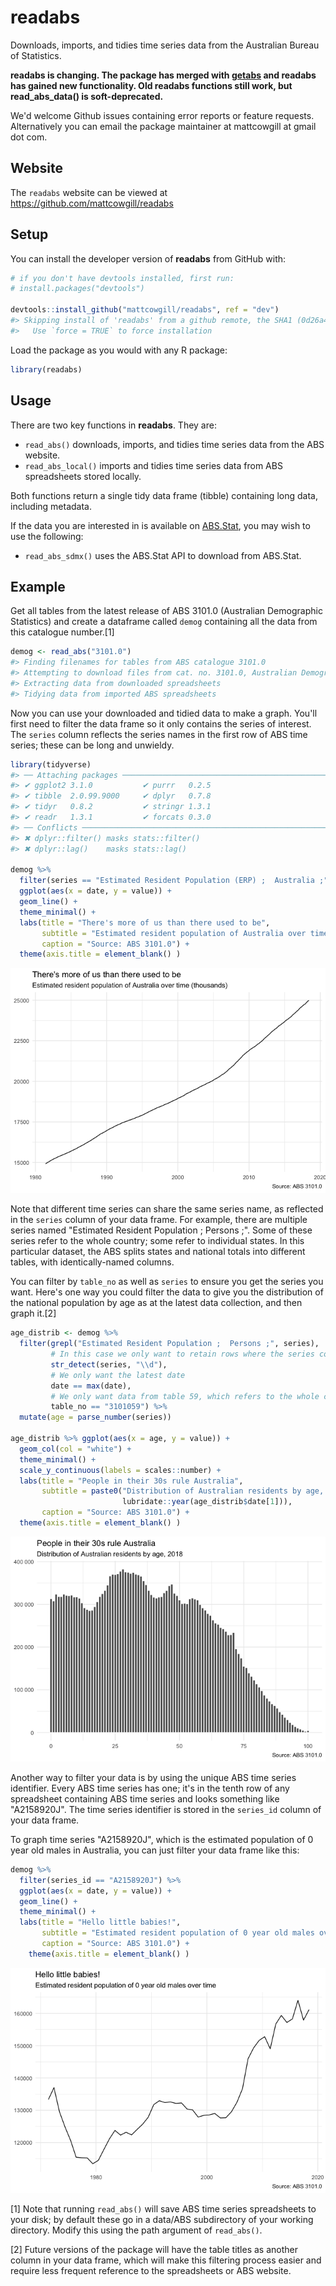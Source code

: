 
<!-- README.md is generated from README.Rmd. Please edit that file -->
<!--[![CRAN status](https://www.r-pkg.org/badges/version/readabs)](https://cran.r-project.org/package=readabs)
[![Build Status](https://travis-ci.org/MattCowgill/readabs.svg?branch=master)](https://travis-ci.org/MattCowgill/readabs)-->
readabs
=======

Downloads, imports, and tidies time series data from the Australian Bureau of Statistics.

**readabs is changing. The package has merged with [getabs](https://github.com/mattcowgill/getabs) and readabs has gained new functionality. Old readabs functions still work, but read\_abs\_data() is soft-deprecated.**

We'd welcome Github issues containing error reports or feature requests. Alternatively you can email the package maintainer at mattcowgill at gmail dot com.

Website
-------

The `readabs` website can be viewed at <https://github.com/mattcowgill/readabs>

Setup
-----

You can install the developer version of **readabs** from GitHub with:

``` r
# if you don't have devtools installed, first run:
# install.packages("devtools")

devtools::install_github("mattcowgill/readabs", ref = "dev")
#> Skipping install of 'readabs' from a github remote, the SHA1 (0d26a44c) has not changed since last install.
#>   Use `force = TRUE` to force installation
```

Load the package as you would with any R package:

``` r
library(readabs)
```

Usage
-----

There are two key functions in **readabs**. They are:

-   `read_abs()` downloads, imports, and tidies time series data from the ABS website.
-   `read_abs_local()` imports and tidies time series data from ABS spreadsheets stored locally.

Both functions return a single tidy data frame (tibble) containing long data, including metadata.

If the data you are interested in is available on [ABS.Stat](http://stat.data.abs.gov.au), you may wish to use the following:

-   `read_abs_sdmx()` uses the ABS.Stat API to download from ABS.Stat.

Example
-------

Get all tables from the latest release of ABS 3101.0 (Australian Demographic Statistics) and create a dataframe called `demog` containing all the data from this catalogue number.[1]

``` r
demog <- read_abs("3101.0")
#> Finding filenames for tables from ABS catalogue 3101.0
#> Attempting to download files from cat. no. 3101.0, Australian Demographic Statistics
#> Extracting data from downloaded spreadsheets
#> Tidying data from imported ABS spreadsheets
```

Now you can use your downloaded and tidied data to make a graph. You'll first need to filter the data frame so it only contains the series of interest. The `series` column reflects the series names in the first row of ABS time series; these can be long and unwieldy.

``` r
library(tidyverse)
#> ── Attaching packages ──────────────────────────────────────────────────────────────────────────────────── tidyverse 1.2.1 ──
#> ✔ ggplot2 3.1.0           ✔ purrr   0.2.5      
#> ✔ tibble  2.0.99.9000     ✔ dplyr   0.7.8      
#> ✔ tidyr   0.8.2           ✔ stringr 1.3.1      
#> ✔ readr   1.3.1           ✔ forcats 0.3.0
#> ── Conflicts ─────────────────────────────────────────────────────────────────────────────────────── tidyverse_conflicts() ──
#> ✖ dplyr::filter() masks stats::filter()
#> ✖ dplyr::lag()    masks stats::lag()

demog %>%
  filter(series == "Estimated Resident Population (ERP) ;  Australia ;") %>%
  ggplot(aes(x = date, y = value)) +
  geom_line() +
  theme_minimal() +
  labs(title = "There's more of us than there used to be",
       subtitle = "Estimated resident population of Australia over time (thousands)",
       caption = "Source: ABS 3101.0") +
  theme(axis.title = element_blank() )
```

![](man/README-erp-line-1.png)

Note that different time series can share the same series name, as reflected in the `series` column of your data frame. For example, there are multiple series named "Estimated Resident Population ; Persons ;". Some of these series refer to the whole country; some refer to individual states. In this particular dataset, the ABS splits states and national totals into different tables, with identically-named columns.

You can filter by `table_no` as well as `series` to ensure you get the series you want. Here's one way you could filter the data to give you the distribution of the national population by age as at the latest data collection, and then graph it.[2]

``` r
age_distrib <- demog %>%
  filter(grepl("Estimated Resident Population ;  Persons ;", series),
         # In this case we only want to retain rows where the series contains a digit
         str_detect(series, "\\d"),
         # We only want the latest date
         date == max(date),
         # We only want data from table 59, which refers to the whole country
         table_no == "3101059") %>% 
  mutate(age = parse_number(series)) 

age_distrib %>% ggplot(aes(x = age, y = value)) +
  geom_col(col = "white") +
  theme_minimal() +
  scale_y_continuous(labels = scales::number) +
  labs(title = "People in their 30s rule Australia",
       subtitle = paste0("Distribution of Australian residents by age, ",
                         lubridate::year(age_distrib$date[1])),
       caption = "Source: ABS 3101.0") +
  theme(axis.title = element_blank() )
```

![](man/README-erp-byage-bar-1.png)

Another way to filter your data is by using the unique ABS time series identifier. Every ABS time series has one; it's in the tenth row of any spreadsheet containing ABS time series and looks something like "A2158920J". The time series identifier is stored in the `series_id` column of your data frame.

To graph time series "A2158920J", which is the estimated population of 0 year old males in Australia, you can just filter your data frame like this:

``` r
demog %>%
  filter(series_id == "A2158920J") %>%
  ggplot(aes(x = date, y = value)) +
  geom_line() +
  theme_minimal() +
  labs(title = "Hello little babies!",
       subtitle = "Estimated resident population of 0 year old males over time",
       caption = "Source: ABS 3101.0") +
    theme(axis.title = element_blank() )
```

![](man/README-erp-babies-line-1.png)

[1] Note that running `read_abs()` will save ABS time series spreadsheets to your disk; by default these go in a data/ABS subdirectory of your working directory. Modify this using the path argument of `read_abs()`.

[2] Future versions of the package will have the table titles as another column in your data frame, which will make this filtering process easier and require less frequent reference to the spreadsheets or ABS website.
